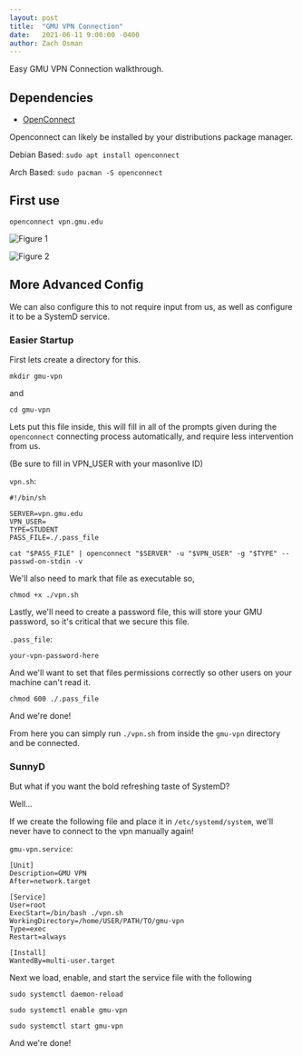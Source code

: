 ```yaml
---
layout: post
title:  "GMU VPN Connection"
date:   2021-06-11 9:00:00 -0400
author: Zach Osman
---
```


Easy GMU VPN Connection walkthrough.

## Dependencies
<!-- --protocol=anyconnect -->

* [OpenConnect](http://www.infradead.org/openconnect/)

Openconnect can likely be installed by your distributions package manager.

Debian Based:
`sudo apt install openconnect`

Arch Based:
`sudo pacman -S openconnect`

## First use

`openconnect vpn.gmu.edu`

![Figure 1](/lug-blog/assets/2021-05-14-gmu-vpn/fig1.png)

![Figure 2](/lug-blog/assets/2021-05-14-gmu-vpn/fig2.png)

## More Advanced Config

We can also configure this to not require input from us, as well as configure it to be a SystemD service.


### Easier Startup

First lets create a directory for this.

`mkdir gmu-vpn`

and

`cd gmu-vpn`

Lets put this file inside, this will fill in all of the prompts given during the `openconnect` connecting process automatically, and require less intervention from us. 

(Be sure to fill in VPN_USER with your masonlive ID)

`vpn.sh`: 
```
#!/bin/sh

SERVER=vpn.gmu.edu
VPN_USER=
TYPE=STUDENT
PASS_FILE=./.pass_file

cat "$PASS_FILE" | openconnect "$SERVER" -u "$VPN_USER" -g "$TYPE" --passwd-on-stdin -v
```

We'll also need to mark that file as executable so,

`chmod +x ./vpn.sh`

Lastly, we'll need to create a password file, this will store your GMU password, so it's critical that we secure this file. 

`.pass_file`:
```
your-vpn-password-here
```

And we'll want to set that files permissions correctly so other users on your machine can't read it.

`chmod 600 ./.pass_file`

And we're done!

From here you can simply run `./vpn.sh` from inside the `gmu-vpn` directory and be connected.


### SunnyD

But what if you want the bold refreshing taste of SystemD?

Well...


If we create the following file and place it in `/etc/systemd/system`, we'll never have to connect to the vpn manually again!

`gmu-vpn.service`: 
```
[Unit]
Description=GMU VPN
After=network.target

[Service]
User=root
ExecStart=/bin/bash ./vpn.sh
WorkingDirectory=/home/USER/PATH/TO/gmu-vpn
Type=exec
Restart=always

[Install]
WantedBy=multi-user.target
```


Next we load, enable, and start the service file with the following

`sudo systemctl daemon-reload`

`sudo systemctl enable gmu-vpn`

`sudo systemctl start gmu-vpn`


And we're done!